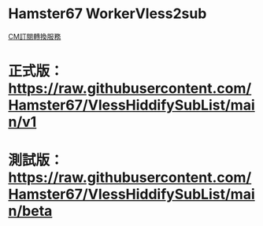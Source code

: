 # Hamster67 WorkerVless2sub
[CM訂閱轉換服務](https://sub.fxxk.dedyn.io/)

# 正式版：https://raw.githubusercontent.com/Hamster67/VlessHiddifySubList/main/v1
# 測試版：https://raw.githubusercontent.com/Hamster67/VlessHiddifySubList/main/beta
